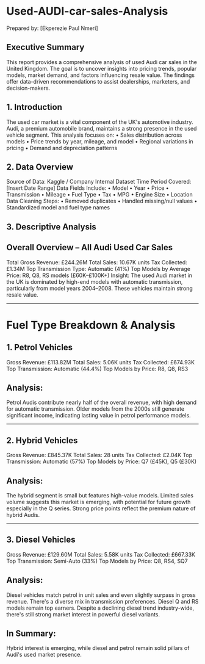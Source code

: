 # Used-AUDI-car-sales-Analysis
Prepared by: [Ekperezie Paul Nmeri]
 
## Executive Summary
This report provides a comprehensive analysis of used Audi car sales in the United Kingdom. The goal is to uncover insights into pricing trends, popular models, market demand, and factors influencing resale value. The findings offer data-driven recommendations to assist dealerships, marketers, and decision-makers.
 
## 1. Introduction
The used car market is a vital component of the UK's automotive industry. Audi, a premium automobile brand, maintains a strong presence in the used vehicle segment. This analysis focuses on:
•	Sales distribution across models
•	Price trends by year, mileage, and model
•	Regional variations in pricing
•	Demand and depreciation patterns
 
## 2. Data Overview
Source of Data: Kaggle / Company Internal Dataset
Time Period Covered: [Insert Date Range]
Data Fields Include:
•	Model
•	Year
•	Price
•	Transmission
•	Mileage
•	Fuel Type
•	Tax
•	MPG
•	Engine Size
•	Location
Data Cleaning Steps:
•	Removed duplicates
•	Handled missing/null values
•	Standardized model and fuel type names
 
## 3. Descriptive Analysis
## Overall Overview – All Audi Used Car Sales

Total Gross Revenue: £244.26M
Total Sales: 10.67K units
Tax Collected: £1.34M
Top Transmission Type: Automatic (41%)
Top Models by Average Price: R8, Q8, RS models (£60K–£100K+)
Insight: The used Audi market in the UK is dominated by high-end models with automatic transmission, particularly from model years 2004–2008. These vehicles maintain strong resale value.


---

# Fuel Type Breakdown & Analysis

## 1. Petrol Vehicles
Gross Revenue: £113.82M
Total Sales: 5.06K units
Tax Collected: £674.93K
Top Transmission: Automatic (44.4%)
Top Models by Price: R8, Q8, RS3

## Analysis:
Petrol Audis contribute nearly half of the overall revenue, with high demand for automatic transmission. Older models from the 2000s still generate significant income, indicating lasting value in petrol performance models.


---

## 2. Hybrid Vehicles
Gross Revenue: £845.37K
Total Sales: 28 units
Tax Collected: £2.04K
Top Transmission: Automatic (57%)
Top Models by Price: Q7 (£45K), Q5 (£30K)

## Analysis:
The hybrid segment is small but features high-value models. Limited sales volume suggests this market is emerging, with potential for future growth especially in the Q series. Strong price points reflect the premium nature of hybrid Audis.


---

## 3. Diesel Vehicles
Gross Revenue: £129.60M
Total Sales: 5.58K units
Tax Collected: £667.33K
Top Transmission: Semi-Auto (33%)
Top Models by Price: Q8, RS4, SQ7

## Analysis: 
Diesel vehicles match petrol in unit sales and even slightly surpass in gross revenue. There's a diverse mix in transmission preferences. Diesel Q and RS models remain top earners. Despite a declining diesel trend industry-wide, there's still strong market interest in powerful diesel variants.

## In Summary:
Hybrid interest is emerging, while diesel and petrol remain solid pillars of Audi's used market presence. 

